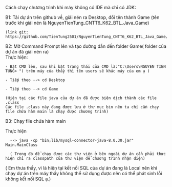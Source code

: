 Cách chạy chương trình khi máy không có IDE mà chỉ có JDK:

B1: Tải dự án trên github về, giải nén ra Desktop, đổi tên thành Game (tên trước khi giải nén là NguyenTienTung_CNTT6_K62_BTL_Java_Game)

	(link git: https://github.com/TienTung2501/NguyenTienTung_CNTT6_K62_BTL_Java_Game/tree/master)
	
B2: Mở Command Prompt lên và tạo đường dẫn đến folder Game( folder của dự án đã giải nén ra)	
 Thực hiện:
 
	- Bật CMD lên, sau khi bật trạng thái của CMD là:"C:\Users\NGUYEN TIEN TUNG> "( trên máy của thầy thì tên users sẽ khác máy của em ạ )
	
	- Tiếp theo --> cd Desktop 
	
	- Tiếp theo --> cd Game

	(Hiện tại các file java của dự án đã được biên dịch thành các file .class 
	Các file .class này đang được lưu ở thư mục bin nên ta chỉ cần chạy file chứa hàm main là chạy được chương trình)
	
B3: Chạy file chứa hàm main

  Thực hiện
  
	  --> java -cp "bin;lib/mysql-connector-java-8.0.30.jar" Main.MainClass
	  
	  ( Trong đó để chạy được các thư viện ở bên ngoài dự án cần phải thực hiện chỉ ra classpath của thư viện để chương trình nhận diện)
	  
 ( Em thưa thầy, vì là hiện tại kết nối SQL của dự án đang là Local nên khi chạy dự án trên máy thầy không thể sử dụng được nên có thể phát sinh lỗi không kết nối SQL ạ.)
